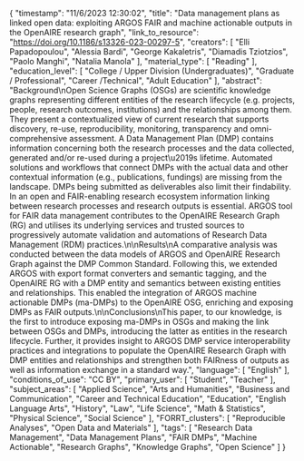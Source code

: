 {
    "timestamp": "11/6/2023 12:30:02",
    "title": "Data management plans as linked open data: exploiting ARGOS FAIR and machine actionable outputs in the OpenAIRE research graph",
    "link_to_resource": "https://doi.org/10.1186/s13326-023-00297-5",
    "creators": [
        "Elli Papadopoulou",
        "Alessia Bardi",
        "George Kakaletris",
        "Diamadis Tziotzios",
        "Paolo Manghi",
        "Natalia Manola"
    ],
    "material_type": [
        "Reading"
    ],
    "education_level": [
        "College / Upper Division (Undergraduates)",
        "Graduate / Professional",
        "Career /Technical",
        "Adult Education"
    ],
    "abstract": "Background\nOpen Science Graphs (OSGs) are scientific knowledge graphs representing different entities of the research lifecycle (e.g. projects, people, research outcomes, institutions) and the relationships among them. They present a contextualized view of current research that supports discovery, re-use, reproducibility, monitoring, transparency and omni-comprehensive assessment. A Data Management Plan (DMP) contains information concerning both the research processes and the data collected, generated and/or re-used during a project\u2019s lifetime. Automated solutions and workflows that connect DMPs with the actual data and other contextual information (e.g., publications, fundings) are missing from the landscape. DMPs being submitted as deliverables also limit their findability. In an open and FAIR-enabling research ecosystem information linking between research processes and research outputs is essential. ARGOS tool for FAIR data management contributes to the OpenAIRE Research Graph (RG) and utilises its underlying services and trusted sources to progressively automate validation and automations of Research Data Management (RDM) practices.\n\nResults\nA comparative analysis was conducted between the data models of ARGOS and OpenAIRE Research Graph against the DMP Common Standard. Following this, we extended ARGOS with export format converters and semantic tagging, and the OpenAIRE RG with a DMP entity and semantics between existing entities and relationships. This enabled the integration of ARGOS machine actionable DMPs (ma-DMPs) to the OpenAIRE OSG, enriching and exposing DMPs as FAIR outputs.\n\nConclusions\nThis paper, to our knowledge, is the first to introduce exposing ma-DMPs in OSGs and making the link between OSGs and DMPs, introducing the latter as entities in the research lifecycle. Further, it provides insight to ARGOS DMP service interoperability practices and integrations to populate the OpenAIRE Research Graph with DMP entities and relationships and strengthen both FAIRness of outputs as well as information exchange in a standard way.",
    "language": [
        "English"
    ],
    "conditions_of_use": "CC BY",
    "primary_user": [
        "Student",
        "Teacher"
    ],
    "subject_areas": [
        "Applied Science",
        "Arts and Humanities",
        "Business and Communication",
        "Career and Technical Education",
        "Education",
        "English Language Arts",
        "History",
        "Law",
        "Life Science",
        "Math & Statistics",
        "Physical Science",
        "Social Science"
    ],
    "FORRT_clusters": [
        "Reproducible Analyses",
        "Open Data and Materials"
    ],
    "tags": [
        "Research Data Management",
        "Data Management Plans",
        "FAIR DMPs",
        "Machine Actionable",
        "Research Graphs",
        "Knowledge Graphs",
        "Open Science"
    ]
}